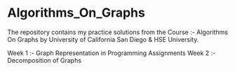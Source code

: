 # Algorithms_On_Graphs
The repository contains my practice solutions from the Course :- Algorithms On Graphs by University of California San Diego &amp; HSE University.

Week 1 :- Graph Representation in Programming Assignments
Week 2 :- Decomposition of Graphs
